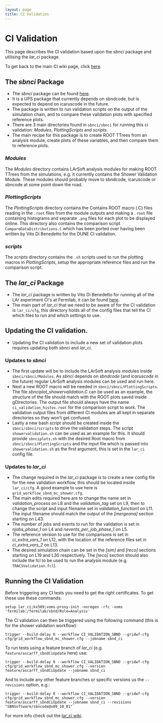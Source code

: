```yaml
---
layout: page
title: CI Validation
---
```


# CI Validation

This page describes the CI validation based upon the *sbnci* package and utilising the *lar_ci* package.   

To get back to the main CI wiki page, click [here](Continuous_integration.html).


## The *sbnci* Package
- The *sbnci* package can be found [here](https://github.com/SBNSoftware/sbnci).
- It is a UPS package that currently depends on sbndcode, but is expected to depend on icaruscode in the future.
- The package is written to run validation scripts on the output of the simulation chain, and to compare these validation plots with specified reference plots.
- There are 3 main directories found in `sbnci/sbnci` for running this ci validation: *Modules*, *PlottingScripts* and *scripts*.
- The main recipe for this package is to create ROOT TTrees from an analysis module, create plots of these variables, and then compare them to reference plots.

### *Modules*
The *Modules* directory contains LArSoft analysis modules for making ROOT TTrees from the simulations, e.g. it currently contains the Shower Validation Module. 
These modules should probably move to sbndcode, icaruscode or sbncode at some point down the road. 

### *PlottingScripts*
The *PlottingScripts* directory contains the Contains ROOT macro (.C) files reading in the `.root` files from the module outputs and making a `.root` file 
containing histograms and separate `.png` files for each plot to be displayed online. This directory also contains the comparison script 
`CompareDataDistributions.C` which has been ported over having been written by Vito Di Benedetto for the DUNE CI validation. 

### *scripts*
The *scripts* directory contains the `.sh` scripts used to run the plotting macros in *PlottingScripts*, setup the appropriate reference files 
and run the comparison script.


## The *lar_ci* Package
- The *lar_ci* package is written by Vito Di Benedetto for running all of the LAr experiment CI's at Fermilab, 
it can be found [here](https://cdcvs.fnal.gov/redmine/projects/lar_ci/).
- The main part of *lar_ci* that we need to be aware of for the CI validation is `lar_ci/cfg`, this directory holds all of the config files that tell the CI 
which files to run and which settings to use.


## Updating the CI validation.

- Updating the CI validation to include a new set of validation plots requires updating both *sbnci* and *lar_ci*. 

### Updates to *sbnci*

- The first update will be to include the LArSoft analysis modules inside `sbnci/sbnci/Modules`. As *sbnci* depends on *sbndcode* (and *icaruscode* in the future)
regular LArSoft analysis modules can be used and run here.
- Next a new ROOT macro will be needed in `sbnci/sbnci/PlottingScripts`. The file *sbnciplot_showervalidation.C* can be used as an example, the structure of the 
file should match with the ROOT plots saved inside gDirectories. The output file should always have the name `ci_validation_histos.root` for the comparison 
script to work.  The validation output files from different CI modules are all kept in separate directories so they won’t get confused.
- Lastly a new bash script should be created inside the `sbnci/sbnci/scripts` to drive the validation steps. The script `showervalidation.sh` can be used as
an example for this. It should provide `sbnciplots.sh` with the desired Root macro from `sbnci/sbnci/PlottingScripts` and the input file which is passed into `showervalidation.sh` as the first argument, this is set in the `lar_ci` config file.

### Updates to *lar_ci*

- The change required in the *lar_ci* package is to create a new config file for the new validation workflow, this should be located inside `lar_ci/cfg`. 
A good example to use here is `grid_workflow_sbnd_mc_shower.cfg`. 
- The main edits required here are to change the name set in *validation_process* on L8 and the *validation_tag* set on L9, then to change the script and input filename set in *validation_function1* on L11. The input filename should match the output of the *[mergeana]* section starting on L43.
- The number of jobs and events to run for the validation is set in *njobs_phase_1* on L4 and *nevents_per_job_phase_1* on L5.
- The reference version to use for the comparisons is set in *ci_extra_vars_1* on L12, with the location of the reference files set in *ci_extra_vars_2* on L13.
- The desired simulation chain can be set in the *[sim]* and *[reco]* sections starting on L19 and L30 respectively. The *[reco]* section should also include the fcl to be used to run the analysis module (e.g. `TRACSValidation.fcl`).

## Running the CI Validation

Before triggering any CI tests you need to get the right certificates. To get these use these commands:

`setup lar_ci;kx509;voms-proxy-init -noregen -rfc -voms 'fermilab:/fermilab/sbnd/Role=Analysis'`

The CI validation can then be triggered using the following command (this is for the shower validation workflow):

`trigger --build-delay 0 --workflow CI_VALIDATION_SBND --gridwf-cfg cfg/grid_workflow_sbnd_mc_shower.cfg --jobname sbnd_ci`

To run tests using a feature branch of *lar_ci* (e.g. `feature/ascarff_sbndCiUpdate` here) use:

`trigger --build-delay 0 --workflow CI_VALIDATION_SBND --gridwf-cfg cfg/grid_workflow_sbnd_mc_shower.cfg --version feature/ascarff_sbndCiUpdate --jobname sbnd_ci`

And to include any other feature branches or specific versions us the `--revisions` option, e.g.:

`trigger --build-delay 0 --workflow CI_VALIDATION_SBND --gridwf-cfg cfg/grid_workflow_sbnd_mc_shower.cfg --version feature/ascarff_sbndCiUpdate --jobname sbnd_ci --revisions "SBNSoftware/sbncode@v09_10_01"`

For more info check out the [lar_ci wiki](https://cdcvs.fnal.gov/redmine/projects/lar_ci/wiki).
